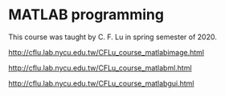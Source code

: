 # MATLAB programming
This course was taught by C. F. Lu in spring semester of 2020. 

http://cflu.lab.nycu.edu.tw/CFLu_course_matlabimage.html

http://cflu.lab.nycu.edu.tw/CFLu_course_matlabml.html

http://cflu.lab.nycu.edu.tw/CFLu_course_matlabgui.html
